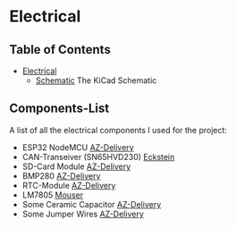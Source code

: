# Electrical

## Table of Contents
- [Electrical](https://github.com/Baumistlustig/NMEA-2000-influxdb/tree/master/Electrical#electrical)
  - [Schematic](https://github.com/Baumistlustig/NMEA-2000-influxdb/blob/master/Electrical/NMEA-2000-influxdb.kicad_sch) The KiCad Schematic

## Components-List

A list of all the electrical components I used for the project:

- ESP32 NodeMCU [AZ-Delivery](https://www.az-delivery.de/collections/esp32/products/esp32-developmentboard)
- CAN-Transeiver (SN65HVD230) [Eckstein](https://eckstein-shop.de/Waveshare-SN65HVD230-CAN-Transceiver-Board-33V-ESD-Protection)
- SD-Card Module [AZ-Delivery](https://www.az-delivery.de/products/copy-of-spi-reader-micro-speicherkartenmodul-fur-arduino)
- BMP280 [AZ-Delivery](https://www.az-delivery.de/products/azdelivery-bmp280-barometrischer-sensor-luftdruck-modul-fur-arduino-und-raspberry-pi)
- RTC-Module [AZ-Delivery](https://www.az-delivery.de/products/ds3231-real-time-clock)
- LM7805 [Mouser](https://www.mouser.at/ProductDetail/Texas-Instruments/LM7805CT?qs=QbsRYf82W3EaqXeMDVwIfQ%3D%3D)
- Some Ceramic Capacitor [AZ-Delivery](https://www.az-delivery.de/products/1000xkeramik-kondensatoren)
- Some Jumper Wires [AZ-Delivery](https://www.az-delivery.de/products/3er-set-40-stk-jumper-wire-m2m-f2m-f2f)
